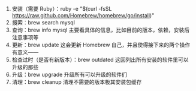 1. 安装（需要 Ruby）：ruby -e "$(curl -fsSL https://raw.github.com/Homebrew/homebrew/go/install)"
2. 搜索：brew search mysql
3. 查询：brew info mysql 主要看具体的信息，比如目前的版本，依赖，安装后注意事项等
4. 更新：brew update 这会更新 Homebrew 自己，并且使得接下来的两个操作有意义——
5. 检查过时（是否有新版本）：brew outdated 这回列出所有安装的软件里可以升级的那些
6. 升级：brew upgrade 升级所有可以升级的软件们
7. 清理：brew cleanup 清理不需要的版本极其安装包缓存